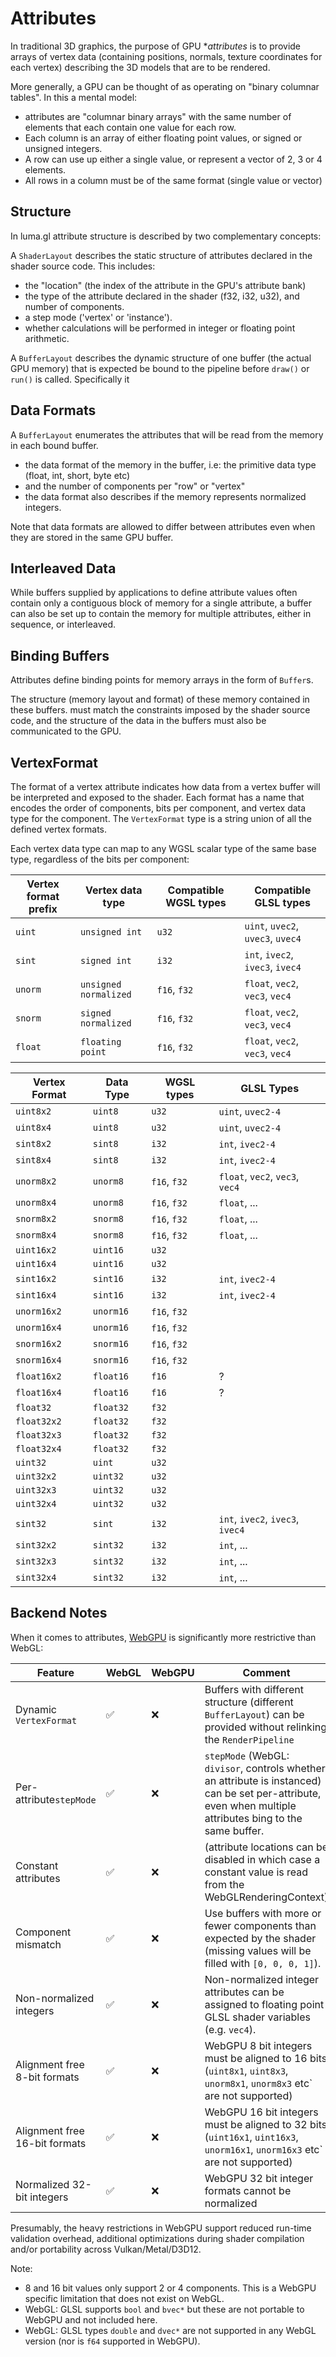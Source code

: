 # Attributes

In traditional 3D graphics, the purpose of GPU **attributes* is to 
provide arrays of vertex data (containing positions, normals, texture coordinates for each vertex) 
describing the 3D models that are to be rendered.

More generally, a GPU can be thought of as operating on "binary columnar tables". In this a mental model:
- attributes are "columnar binary arrays" with the same number of elements that each contain one value for each row. 
- Each column is an array of either floating point values, or signed or unsigned integers.
- A row can use up either a single value, or represent a vector of 2, 3 or 4 elements.
- All rows in a column must be of the same format (single value or vector)

## Structure

In luma.gl attribute structure is described by two complementary concepts:

A `ShaderLayout` describes the static structure of attributes 
declared in the shader source code. This includes:
- the "location" (the index of the attribute in the GPU's attribute bank)
- the type of the attribute declared in the shader (f32, i32, u32), and number of components.
- a step mode ('vertex' or 'instance').
- whether calculations will be performed in integer or floating point arithmetic.

A `BufferLayout` describes the dynamic structure of one buffer (the actual GPU memory) 
that is expected be bound to the pipeline before `draw()` or `run()` is called. 
Specifically it

## Data Formats

A `BufferLayout` enumerates the attributes that will be read from the memory in each bound buffer.
- the data format of the memory in the buffer, i.e: the primitive data type (float, int, short, byte etc)
- and the number of components per "row" or "vertex"
- the data format also describes if the memory represents normalized integers.

Note that data formats are allowed to differ between attributes even when they are stored in the same GPU buffer.

## Interleaved Data

While buffers supplied by applications to define attribute values often contain 
only a contiguous block of memory for a single attribute, a buffer can also be set up to 
contain the memory for multiple attributes, either in sequence, or interleaved.

## Binding Buffers

Attributes define binding points for memory arrays in the form of `Buffer`s. 

The structure (memory layout and format) of these memory contained in these buffers.
must match the constraints imposed by the shader source code, 
and the structure of the data in the buffers must also be communicated to the GPU.

## VertexFormat

The format of a vertex attribute indicates how data from a vertex buffer 
will be interpreted and exposed to the shader. Each format has a name that encodes
the order of components, bits per component, and vertex data type for the component.
The `VertexFormat` type is a string union of all the defined vertex formats.

Each vertex data type can map to any WGSL scalar type of the same base type, regardless of the bits per component:

| Vertex format prefix | Vertex data type      | Compatible WGSL types | Compatible GLSL types             |
| -------------------- | --------------------- | --------------------- | --------------------------------- |
| `uint`               | `unsigned int`        | `u32`                 | `uint`, `uvec2`, `uvec3`, `uvec4` |
| `sint`               | `signed int`          | `i32`                 | `int`, `ivec2`, `ivec3`, `ivec4`  |
| `unorm`              | `unsigned normalized` | `f16`, `f32`          | `float`, `vec2`, `vec3`, `vec4`   |
| `snorm`              | `signed normalized`   | `f16`, `f32`          | `float`, `vec2`, `vec3`, `vec4`   |
| `float`              | `floating point`      | `f16`, `f32`          | `float`, `vec2`, `vec3`, `vec4`   |

| Vertex Format | Data Type | WGSL types   | GLSL Types                       |
| ------------- | --------- | ------------ | -------------------------------- |
| `uint8x2`     | `uint8`   | `u32`        | `uint`, `uvec2-4`                |
| `uint8x4`     | `uint8`   | `u32`        | `uint`, `uvec2-4`                |
| `sint8x2`     | `sint8`   | `i32`        | `int`, `ivec2-4`                 |
| `sint8x4`     | `sint8`   | `i32`        | `int`, `ivec2-4`                 |
| `unorm8x2`    | `unorm8`  | `f16`, `f32` | `float`, `vec2`, `vec3`, `vec4`  |
| `unorm8x4`    | `unorm8`  | `f16`, `f32` | `float`, ...                     |
| `snorm8x2`    | `snorm8`  | `f16`, `f32` | `float`, ...                     |
| `snorm8x4`    | `snorm8`  | `f16`, `f32` | `float`, ...                     |
| `uint16x2`    | `uint16`  | `u32`        |                                  |
| `uint16x4`    | `uint16`  | `u32`        |                                  |
| `sint16x2`    | `sint16`  | `i32`        | `int`, `ivec2-4`                 |
| `sint16x4`    | `sint16`  | `i32`        | `int`, `ivec2-4`                 |
| `unorm16x2`   | `unorm16` | `f16`, `f32` |                                  |
| `unorm16x4`   | `unorm16` | `f16`, `f32` |                                  |
| `snorm16x2`   | `snorm16` | `f16`, `f32` |                                  |
| `snorm16x4`   | `snorm16` | `f16`, `f32` |                                  |
| `float16x2`   | `float16` | `f16`        | ?                                |
| `float16x4`   | `float16` | `f16`        | ?                                |
| `float32`     | `float32` | `f32`        |                                  |
| `float32x2`   | `float32` | `f32`        |                                  |
| `float32x3`   | `float32` | `f32`        |                                  |
| `float32x4`   | `float32` | `f32`        |                                  |
| `uint32`      | `uint`    | `u32`        |                                  |
| `uint32x2`    | `uint32`  | `u32`        |                                  |
| `uint32x3`    | `uint32`  | `u32`        |                                  |
| `uint32x4`    | `uint32`  | `u32`        |                                  |
| `sint32`      | `sint`    | `i32`        | `int`, `ivec2`, `ivec3`, `ivec4` |
| `sint32x2`    | `sint32`  | `i32`        | `int`, ...                       |
| `sint32x3`    | `sint32`  | `i32`        | `int`, ...                       |
| `sint32x4`    | `sint32`  | `i32`        | `int`, ...                       |

## Backend Notes

When it comes to attributes, [WebGPU](https://www.w3.org/TR/webgpu/#vertex-state) is significantly more restrictive than WebGL:

| Feature                       | WebGL | WebGPU | Comment                                                                                                                    |
| ----------------------------- | ----- | ------ | -------------------------------------------------------------------------------------------------------------------------- |
| Dynamic `VertexFormat`        | ✅     | ❌      | Buffers with different structure (different `BufferLayout`) can be provided without relinking the `RenderPipeline`      |
| Per-attribute`stepMode`        | ✅     | ❌      | `stepMode` (WebGL: `divisor`, controls whether an attribute is instanced) can be set per-attribute, even when multiple attributes bing to the same buffer. |
| Constant attributes           | ✅     | ❌      | (attribute locations can be disabled in which case a constant value is read from the WebGLRenderingContext)                |
| Component mismatch            | ✅     | ❌      | Use buffers with more or fewer components than expected by the shader (missing values will be filled with `[0, 0, 0, 1]`). |
| Non-normalized integers       | ✅     | ❌      | Non-normalized integer attributes can be assigned to floating point GLSL shader variables (e.g. `vec4`).                   |
| Alignment free 8-bit formats  | ✅     | ❌      | WebGPU 8 bit integers must be aligned to 16 bits (`uint8x1`, `uint8x3`, `unorm8x1`, `unorm8x3` etc` are not supported)      |
| Alignment free 16-bit formats | ✅     | ❌      | WebGPU 16 bit integers must be aligned to 32 bits (`uint16x1`, `uint16x3`, `unorm16x1`, `unorm16x3` etc` are not supported) |
| Normalized 32-bit integers    | ✅     | ❌      | WebGPU 32 bit integer formats cannot be normalized                                                                         |

Presumably, the heavy restrictions in WebGPU support reduced run-time validation overhead, additional optimizations during shader compilation and/or portability across Vulkan/Metal/D3D12.

Note:
- 8 and 16 bit values only support 2 or 4 components. This is a WebGPU specific limitation that does not exist on WebGL.
- WebGL: GLSL supports `bool` and `bvec*` but these are not portable to WebGPU and not included here.
- WebGL: GLSL types `double` and `dvec*` are not supported in any WebGL version (nor is `f64` supported in WebGPU).
